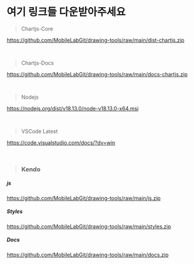 # 여기 링크들 다운받아주세요


> Chartjs-Core

https://github.com/MobileLabGit/drawing-tools/raw/main/dist-chartjs.zip

<br/>

> Chartjs-Docs

https://github.com/MobileLabGit/drawing-tools/raw/main/docs-chartjs.zip

<br/>


> Nodejs


https://nodejs.org/dist/v18.13.0/node-v18.13.0-x64.msi

<br/>

> VSCode Latest


https://code.visualstudio.com/docs/?dv=win


<br/>

>### Kendo

##### js
https://github.com/MobileLabGit/drawing-tools/raw/main/js.zip

##### Styles
https://github.com/MobileLabGit/drawing-tools/raw/main/styles.zip

##### Docs
https://github.com/MobileLabGit/drawing-tools/raw/main/docs.zip
